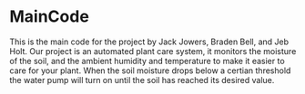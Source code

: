 # MainCode
This is the main code for the project by Jack Jowers, Braden Bell, and Jeb Holt.
Our project is an automated plant care system, it monitors the moisture of the soil, and the ambient humidity and temperature to make it easier to care for your plant. When the soil moisture drops below a certian threshold the water pump will turn on until the soil has reached its desired value. 
